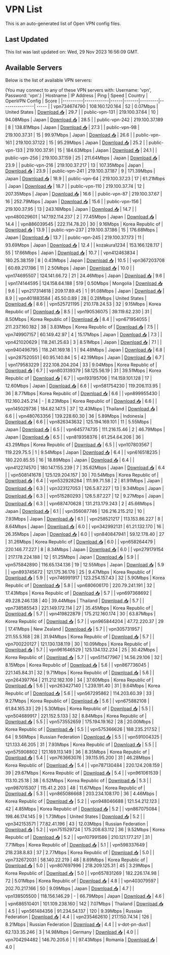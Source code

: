 # VPN List

This is an auto-generated list of Open VPN config files.

## Last Updated

This list was last updated on: Wed, 29 Nov 2023 16:56:09 GMT.

## Available Servers

Below is the list of available VPN servers:

(You may connect to any of these VPN servers with: Username: 'vpn', Password: 'vpn'.)
| Hostname | IP Address | Ping | Speed | Country | OpenVPN Config | Score |
|----------|------------|------|-------|---------|----------------| ----- |
| vpn734674790 | 108.160.120.164 | 52 | 0.07Mbps | United States | [Download 📥](./configs/server_0_US.ovpn) | 29.7 |
| public-vpn-131 | 219.100.37.64 | 10 | 94.08Mbps | Japan | [Download 📥](./configs/server_1_JP.ovpn) | 28.5 |
| public-vpn-242 | 219.100.37.189 | 8 | 138.81Mbps | Japan | [Download 📥](./configs/server_2_JP.ovpn) | 27.3 |
| public-vpn-98 | 219.100.37.31 | 15 | 99.97Mbps | Japan | [Download 📥](./configs/server_3_JP.ovpn) | 26.6 |
| public-vpn-161 | 219.100.37.122 | 15 | 95.29Mbps | Japan | [Download 📥](./configs/server_4_JP.ovpn) | 25.2 |
| public-vpn-133 | 219.100.37.91 | 15 | 184.63Mbps | Japan | [Download 📥](./configs/server_5_JP.ovpn) | 24.1 |
| public-vpn-256 | 219.100.37.159 | 25 | 211.64Mbps | Japan | [Download 📥](./configs/server_6_JP.ovpn) | 23.9 |
| public-vpn-216 | 219.100.37.217 | 13 | 107.35Mbps | Japan | [Download 📥](./configs/server_7_JP.ovpn) | 23.9 |
| public-vpn-241 | 219.100.37.187 | 9 | 171.39Mbps | Japan | [Download 📥](./configs/server_8_JP.ovpn) | 18.9 |
| public-vpn-64 | 219.100.37.23 | 17 | 61.21Mbps | Japan | [Download 📥](./configs/server_9_JP.ovpn) | 18.7 |
| public-vpn-110 | 219.100.37.74 | 12 | 207.35Mbps | Japan | [Download 📥](./configs/server_10_JP.ovpn) | 16.6 |
| public-vpn-87 | 219.100.37.67 | 16 | 252.79Mbps | Japan | [Download 📥](./configs/server_11_JP.ovpn) | 15.6 |
| public-vpn-156 | 219.100.37.95 | 13 | 243.16Mbps | Japan | [Download 📥](./configs/server_12_JP.ovpn) | 14.7 |
| vpn480029601 | 147.192.114.237 | 2 | 77.45Mbps | Japan | [Download 📥](./configs/server_13_JP.ovpn) | 14.4 |
| vpn886039545 | 222.114.78.20 | 30 | 9.16Mbps | Korea Republic of | [Download 📥](./configs/server_14_KR.ovpn) | 13.9 |
| public-vpn-237 | 219.100.37.186 | 15 | 176.68Mbps | Japan | [Download 📥](./configs/server_15_JP.ovpn) | 13.7 |
| public-vpn-245 | 219.100.37.173 | 11 | 93.69Mbps | Japan | [Download 📥](./configs/server_16_JP.ovpn) | 12.4 |
| kozakura1234 | 153.166.128.117 | 55 | 17.66Mbps | Japan | [Download 📥](./configs/server_17_JP.ovpn) | 10.7 |
| vpn412463834 | 180.25.38.159 | 8 | 0.43Mbps | Japan | [Download 📥](./configs/server_18_JP.ovpn) | 10.5 |
| vpn367203708 | 60.69.217.196 | 11 | 2.50Mbps | Japan | [Download 📥](./configs/server_19_JP.ovpn) | 10.0 |
| vpn174695507 | 124.141.66.72 | 21 | 24.46Mbps | Japan | [Download 📥](./configs/server_20_JP.ovpn) | 9.6 |
| vpn174144595 | 124.158.64.188 | 519 | 0.50Mbps | Mongolia | [Download 📥](./configs/server_21_MN.ovpn) | 9.6 |
| vpn217314618 | 209.17.89.45 | 1 | 91.08Mbps | Japan | [Download 📥](./configs/server_22_JP.ovpn) | 8.9 |
| vpn401883584 | 45.50.0.89 | 28 | 0.28Mbps | United States | [Download 📥](./configs/server_23_US.ovpn) | 8.6 |
| vpn525721195 | 210.178.24.53 | 32 | 9.15Mbps | Korea Republic of | [Download 📥](./configs/server_24_KR.ovpn) | 8.5 |
| vpn190536075 | 39.119.62.230 | 31 | 8.50Mbps | Korea Republic of | [Download 📥](./configs/server_25_KR.ovpn) | 8.4 |
| vpn671954055 | 211.237.160.182 | 38 | 3.83Mbps | Korea Republic of | [Download 📥](./configs/server_26_KR.ovpn) | 7.5 |
| vpn749907157 | 60.149.42.97 | 4 | 15.17Mbps | Japan | [Download 📥](./configs/server_27_JP.ovpn) | 7.3 |
| vpn421020629 | 118.241.25.63 | 3 | 8.51Mbps | Japan | [Download 📥](./configs/server_28_JP.ovpn) | 7.1 |
| vpn940496795 | 118.241.169.18 | 1 | 94.48Mbps | Japan | [Download 📥](./configs/server_29_JP.ovpn) | 6.8 |
| vpn287520551 | 60.95.140.84 | 5 | 42.19Mbps | Japan | [Download 📥](./configs/server_30_JP.ovpn) | 6.7 |
| vpn179583229 | 222.108.204.204 | 33 | 9.04Mbps | Korea Republic of | [Download 📥](./configs/server_31_KR.ovpn) | 6.7 |
| vpn803139379 | 58.125.56.19 | 31 | 39.51Mbps | Korea Republic of | [Download 📥](./configs/server_32_KR.ovpn) | 6.7 |
| vpn193195706 | 114.159.101.128 | 17 | 12.60Mbps | Japan | [Download 📥](./configs/server_33_JP.ovpn) | 6.6 |
| vpn581754230 | 119.206.113.95 | 36 | 8.77Mbps | Korea Republic of | [Download 📥](./configs/server_34_KR.ovpn) | 6.6 |
| vpn899955430 | 112.160.245.214 | - | 8.23Mbps | Korea Republic of | [Download 📥](./configs/server_35_KR.ovpn) | 6.6 |
| vpn145029736 | 184.82.147.5 | 37 | 12.43Mbps | Thailand | [Download 📥](./configs/server_36_TH.ovpn) | 6.6 |
| vpn480763356 | 139.228.60.30 | 36 | 5.89Mbps | Indonesia | [Download 📥](./configs/server_37_ID.ovpn) | 6.6 |
| vpn826343632 | 125.194.169.101 | 11 | 5.55Mbps | Japan | [Download 📥](./configs/server_38_JP.ovpn) | 6.5 |
| vpn645774735 | 111.216.15.46 | 2 | 46.79Mbps | Japan | [Download 📥](./configs/server_39_JP.ovpn) | 6.5 |
| vpn819358376 | 61.254.64.206 | 36 | 43.29Mbps | Korea Republic of | [Download 📥](./configs/server_40_KR.ovpn) | 6.5 |
| vpn107803567 | 119.229.75.5 | 1 | 9.54Mbps | Japan | [Download 📥](./configs/server_41_JP.ovpn) | 6.4 |
| vpn616518235 | 180.220.85.55 | 16 | 18.89Mbps | Japan | [Download 📥](./configs/server_42_JP.ovpn) | 6.4 |
| vpn412274570 | 180.147.155.239 | 7 | 35.62Mbps | Japan | [Download 📥](./configs/server_43_JP.ovpn) | 6.4 |
| vpn508141678 | 125.129.204.157 | 30 | 70.54Mbps | Korea Republic of | [Download 📥](./configs/server_44_KR.ovpn) | 6.4 |
| vpn532928284 | 111.99.71.58 | 2 | 81.91Mbps | Japan | [Download 📥](./configs/server_45_JP.ovpn) | 6.3 |
| vpn323127053 | 126.5.87.227 | 13 | 9.34Mbps | Japan | [Download 📥](./configs/server_46_JP.ovpn) | 6.3 |
| vpn515280293 | 126.5.87.227 | 12 | 9.27Mbps | Japan | [Download 📥](./configs/server_47_JP.ovpn) | 6.3 |
| vpn687470628 | 131.213.179.243 | 2 | 45.66Mbps | Japan | [Download 📥](./configs/server_48_JP.ovpn) | 6.1 |
| vpn356087746 | 126.216.215.212 | 10 | 7.93Mbps | Japan | [Download 📥](./configs/server_49_JP.ovpn) | 6.1 |
| vpn258521217 | 113.153.86.227 | 8 | 8.64Mbps | Japan | [Download 📥](./configs/server_50_JP.ovpn) | 6.0 |
| vpn342992131 | 61.21.132.170 | 16 | 26.35Mbps | Japan | [Download 📥](./configs/server_51_JP.ovpn) | 6.0 |
| vpn840847941 | 59.12.178.40 | 27 | 31.26Mbps | Korea Republic of | [Download 📥](./configs/server_52_KR.ovpn) | 6.0 |
| vpn658264479 | 220.146.77.227 | 8 | 8.34Mbps | Japan | [Download 📥](./configs/server_53_JP.ovpn) | 6.0 |
| vpn279179154 | 217.178.224.188 | 12 | 51.25Mbps | Japan | [Download 📥](./configs/server_54_JP.ovpn) | 5.9 |
| vpn575842890 | 116.65.134.136 | 19 | 12.55Mbps | Japan | [Download 📥](./configs/server_55_JP.ovpn) | 5.9 |
| vpn893745672 | 121.175.36.176 | 25 | 9.47Mbps | Korea Republic of | [Download 📥](./configs/server_56_KR.ovpn) | 5.9 |
| vpn746991917 | 123.254.157.43 | 32 | 5.90Mbps | Korea Republic of | [Download 📥](./configs/server_57_KR.ovpn) | 5.8 |
| vpn680606170 | 220.79.241.191 | 32 | 17.43Mbps | Korea Republic of | [Download 📥](./configs/server_58_KR.ovpn) | 5.7 |
| vpn697368692 | 49.228.246.138 | 40 | 39.44Mbps | Thailand | [Download 📥](./configs/server_59_TH.ovpn) | 5.7 |
| vpn738585543 | 221.149.172.114 | 27 | 35.45Mbps | Korea Republic of | [Download 📥](./configs/server_60_KR.ovpn) | 5.7 |
| vpn419822879 | 175.212.160.174 | 30 | 63.87Mbps | Korea Republic of | [Download 📥](./configs/server_61_KR.ovpn) | 5.7 |
| vpn965844204 | 47.72.220.37 | 29 | 17.41Mbps | New Zealand | [Download 📥](./configs/server_62_NZ.ovpn) | 5.7 |
| vpn305731957 | 211.55.5.168 | 28 | 31.94Mbps | Korea Republic of | [Download 📥](./configs/server_63_KR.ovpn) | 5.7 |
| vpn700220127 | 121.130.138.119 | 30 | 10.09Mbps | Korea Republic of | [Download 📥](./configs/server_64_KR.ovpn) | 5.7 |
| vpn961646529 | 125.134.132.234 | 25 | 30.42Mbps | Korea Republic of | [Download 📥](./configs/server_65_KR.ovpn) | 5.7 |
| vpn511477967 | 14.56.29.106 | 32 | 8.15Mbps | Korea Republic of | [Download 📥](./configs/server_66_KR.ovpn) | 5.6 |
| vpn867736045 | 221.145.84.31 | 32 | 9.71Mbps | Korea Republic of | [Download 📥](./configs/server_67_KR.ovpn) | 5.6 |
| vpn264397764 | 211.212.182.109 | 34 | 37.60Mbps | Korea Republic of | [Download 📥](./configs/server_68_KR.ovpn) | 5.6 |
| vpn263427140 | 1.239.191.40 | 31 | 9.64Mbps | Korea Republic of | [Download 📥](./configs/server_69_KR.ovpn) | 5.6 |
| vpn567295862 | 114.203.60.39 | 33 | 9.27Mbps | Korea Republic of | [Download 📥](./configs/server_70_KR.ovpn) | 5.6 |
| vpn675882108 | 61.84.165.33 | 29 | 5.30Mbps | Korea Republic of | [Download 📥](./configs/server_71_KR.ovpn) | 5.5 |
| vpn504689917 | 221.152.5.133 | 32 | 8.84Mbps | Korea Republic of | [Download 📥](./configs/server_72_KR.ovpn) | 5.5 |
| vpn573552659 | 175.194.19.162 | 28 | 20.00Mbps | Korea Republic of | [Download 📥](./configs/server_73_KR.ovpn) | 5.5 |
| vpn575366626 | 188.235.217.52 | 64 | 9.56Mbps | Russian Federation | [Download 📥](./configs/server_74_RU.ovpn) | 5.5 |
| vpn591004325 | 121.133.46.205 | 31 | 7.93Mbps | Korea Republic of | [Download 📥](./configs/server_75_KR.ovpn) | 5.5 |
| vpn575908802 | 121.169.113.149 | 36 | 8.35Mbps | Korea Republic of | [Download 📥](./configs/server_76_KR.ovpn) | 5.4 |
| vpn763663076 | 39.115.95.200 | 31 | 46.28Mbps | Korea Republic of | [Download 📥](./configs/server_77_KR.ovpn) | 5.4 |
| vpn787130484 | 220.124.208.159 | 39 | 29.67Mbps | Korea Republic of | [Download 📥](./configs/server_78_KR.ovpn) | 5.4 |
| vpn961061539 | 113.10.25.18 | 38 | 6.52Mbps | Korea Republic of | [Download 📥](./configs/server_79_KR.ovpn) | 5.3 |
| vpn987015307 | 115.41.2.203 | 48 | 11.67Mbps | Korea Republic of | [Download 📥](./configs/server_80_KR.ovpn) | 5.3 |
| vpn865086668 | 203.234.108.170 | 36 | 4.46Mbps | Korea Republic of | [Download 📥](./configs/server_81_KR.ovpn) | 5.2 |
| vpn948046688 | 121.54.212.123 | 42 | 4.85Mbps | Korea Republic of | [Download 📥](./configs/server_82_KR.ovpn) | 5.2 |
| vpn867075084 | 198.46.174.145 | 9 | 1.73Mbps | United States | [Download 📥](./configs/server_83_US.ovpn) | 5.2 |
| vpn342153571 | 77.82.41.196 | 43 | 12.03Mbps | Russian Federation | [Download 📥](./configs/server_84_RU.ovpn) | 5.2 |
| vpn751529724 | 175.208.63.112 | 36 | 9.52Mbps | Korea Republic of | [Download 📥](./configs/server_85_KR.ovpn) | 5.2 |
| vpn107991586 | 210.121.177.217 | 31 | 7.71Mbps | Korea Republic of | [Download 📥](./configs/server_86_KR.ovpn) | 5.1 |
| vpn598337649 | 218.238.8.83 | 37 | 2.77Mbps | Korea Republic of | [Download 📥](./configs/server_87_KR.ovpn) | 5.0 |
| vpn732672031 | 58.140.22.219 | 48 | 8.69Mbps | Korea Republic of | [Download 📥](./configs/server_88_KR.ovpn) | 5.0 |
| vpn807697996 | 218.209.125.31 | 45 | 3.29Mbps | Korea Republic of | [Download 📥](./configs/server_89_KR.ovpn) | 5.0 |
| vpn657831269 | 182.226.174.98 | 72 | 5.01Mbps | Korea Republic of | [Download 📥](./configs/server_90_KR.ovpn) | 4.8 |
| vpn403079597 | 202.70.217.166 | 50 | 9.09Mbps | Japan | [Download 📥](./configs/server_91_JP.ovpn) | 4.7 |
| vpn138505500 | 118.156.146.29 | - | 66.79Mbps | Japan | [Download 📥](./configs/server_92_JP.ovpn) | 4.6 |
| vpn686510401 | 101.109.238.160 | 142 | 7.07Mbps | Thailand | [Download 📥](./configs/server_93_TH.ovpn) | 4.5 |
| vpn561484356 | 91.234.54.137 | 120 | 9.39Mbps | Russian Federation | [Download 📥](./configs/server_94_RU.ovpn) | 4.4 |
| vpn235462610 | 217.150.74.14 | 126 | 8.21Mbps | Russian Federation | [Download 📥](./configs/server_95_RU.ovpn) | 4.4 |
| v-dot-pn-dus1 | 62.133.35.246 | 3 | 14.98Mbps | Germany | [Download 📥](./configs/server_96_DE.ovpn) | 4.0 |
| vpn704294482 | 146.70.205.6 | 1 | 97.43Mbps | Romania | [Download 📥](./configs/server_97_RO.ovpn) | 4.0 |
